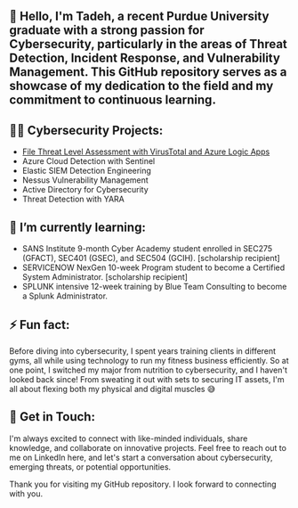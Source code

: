 <h2>👋 Hello, I'm Tadeh, a recent Purdue University graduate with a strong passion for Cybersecurity, particularly in the areas of Threat Detection, Incident Response, and Vulnerability Management. This GitHub repository serves as a showcase of my dedication to the field and my commitment to continuous learning.</h2>

<h2>👨‍💻 Cybersecurity Projects:</h2>

  - [File Threat Level Assessment with VirusTotal and Azure Logic Apps](https://github.com/devman-todd/File-Threat-Level-Assessment-with-VirusTotal-and-Azure-Logic-Apps)
  - Azure Cloud Detection with Sentinel
  - Elastic SIEM Detection Engineering
  - Nessus Vulnerability Management
  - Active Directory for Cybersecurity
  - Threat Detection with YARA

<h2> 🌱 I’m currently learning:</h2>

  - SANS Institute 9-month Cyber Academy student enrolled in SEC275 (GFACT), SEC401 (GSEC), and SEC504 (GCIH). [scholarship recipient]
  - SERVICENOW NexGen 10-week Program student to become a Certified System Administrator. [scholarship recipient]
  - SPLUNK intensive 12-week training by Blue Team Consulting to become a Splunk Administrator. 

<h2> ⚡ Fun fact:</h2>

Before diving into cybersecurity, I spent years training clients in different gyms, all while using technology to run my fitness business efficiently. So at one point, I switched my major from nutrition to cybersecurity, and I haven't looked back since! From sweating it out with sets to securing IT assets, I'm all about flexing both my physical and digital muscles 😅

<h2> 🤳 Get in Touch:</h2>

I'm always excited to connect with like-minded individuals, share knowledge, and collaborate on innovative projects. Feel free to reach out to me on LinkedIn here, and let's start a conversation about cybersecurity, emerging threats, or potential opportunities.

Thank you for visiting my GitHub repository. I look forward to connecting with you.

<!--
**joshmadakor1/joshmadakor1** is a ✨ _special_ ✨ repository because its `README.md` (this file) appears on your GitHub profile.

Here are some ideas to get you started:

- 🔭 I’m currently working on ...
-  ...
- 👯 I’m looking to collaborate on ...
- 🤔 I’m looking for help with ...
- 💬 Ask me about ...
- 📫 How to reach me: ...
- 😄 Pronouns: ...

-->
